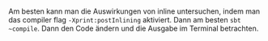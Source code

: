 ###

Am besten kann man die Auswirkungen von inline untersuchen, indem man das compiler flag `-Xprint:postInlining` aktiviert.
Dann am besten `sbt ~compile`.
Dann den Code ändern und die Ausgabe im Terminal betrachten.